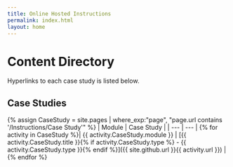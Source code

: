 ```yaml
---
title: Online Hosted Instructions
permalink: index.html
layout: home
---
```


# Content Directory

Hyperlinks to each case study is listed below.

## Case Studies

{% assign CaseStudy = site.pages | where_exp:"page", "page.url contains '/Instructions/Case Study'" %}
| Module | Case Study |
| --- | --- | 
{% for activity in CaseStudy %}| {{ activity.CaseStudy.module }} | [{{ activity.CaseStudy.title }}{% if activity.CaseStudy.type %} - {{ activity.CaseStudy.type }}{% endif %}]({{ site.github.url }}{{ activity.url }}) |
{% endfor %}

